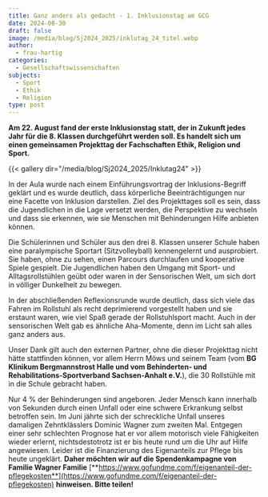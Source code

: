 ```yaml
---
title: Ganz anders als gedacht - 1. Inklusionstag am GCG
date: 2024-08-30
draft: false
image: /media/blog/Sj2024_2025/inklutag_24_titel.webp
author:
  - frau-hartig
categories:
  - Gesellschaftswissenschaften
subjects:
  - Sport
  - Ethik
  - Religion
type: post
---
```

**Am 22. August fand der erste Inklusionstag statt, der in Zukunft jedes Jahr für die 8. Klassen durchgeführt werden soll. Es handelt sich um einen gemeinsamen Projekttag der Fachschaften Ethik, Religion und Sport.**



{{< gallery dir="/media/blog/Sj2024_2025/Inklutag24" >}}



In der Aula wurde nach einem Einführungsvortrag der Inklusions-Begriff geklärt und es wurde deutlich, dass körperliche Beeinträchtigungen nur eine Facette von Inklusion darstellen. Ziel des Projekttages soll es sein, dass die Jugendlichen in die Lage versetzt werden, die Perspektive zu wechseln und dass sie erkennen, wie sie Menschen mit Behinderungen Hilfe anbieten können.

Die Schülerinnen und Schüler aus den drei 8. Klassen unserer Schule haben eine paralympische Sportart (Sitzvolleyball) kennengelernt und ausprobiert. Sie haben, ohne zu sehen, einen Parcours durchlaufen und kooperative Spiele gespielt. Die Jugendlichen haben den Umgang mit Sport- und Alltagsrollstühlen geübt oder waren in der Sensorischen Welt, um sich dort in völliger Dunkelheit zu bewegen.

In der abschließenden Reflexionsrunde wurde deutlich, dass sich viele das Fahren im Rollstuhl als recht deprimierend vorgestellt haben und sie erstaunt waren, wie viel Spaß gerade der Rollstuhlsport macht. Auch in der sensorischen Welt gab es ähnliche Aha-Momente, denn im Licht sah alles ganz anders aus.

Unser Dank gilt auch den externen Partner, ohne die dieser Projekttag nicht hätte stattfinden können, vor allem Herrn Möws und seinem Team (vom **BG Klinikum Bergmannstrost Halle und vom Behinderten- und Rehabilitations-Sportverband Sachsen-Anhalt e.V.**), die 30 Rollstühle mit in die Schule gebracht haben.

Nur 4 % der Behinderungen sind angeboren. Jeder Mensch kann innerhalb von Sekunden durch einen Unfall oder eine schwere Erkrankung selbst betroffen sein. Im Juni jährte sich der schreckliche Unfall unseres damaligen Zehntklässlers Dominic Wagner zum zweiten Mal. Entgegen einer sehr schlechten Prognose hat er vor allem motorisch viele Fähigkeiten wieder erlernt, nichtsdestotrotz ist er bis heute rund um die Uhr auf Hilfe angewiesen. Leider ist die Finanzierung des Eigenanteils zur Pflege bis heute ungeklärt. **Daher möchten wir auf die Spendenkampagne von Familie Wagner Familie** [**https://www.gofundme.com/f/eigenanteil-der-pflegekosten**](https://www.gofundme.com/f/eigenanteil-der-pflegekosten) **hinweisen. Bitte teilen!**
